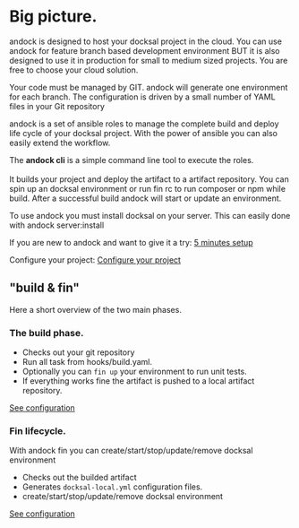 # Big picture.

andock is designed to host your docksal project in the cloud. You can use andock for feature branch based development environment BUT it is also designed to use it in production for small to medium sized projects. You are free to choose your cloud solution.

Your code must be managed by GIT. andock will generate one environment for each branch. The configuration is driven by a small number of YAML files in your Git repository

andock is a set of ansible roles to manage the complete build and deploy life cycle of your docksal project. With the power of ansible you can also easily extend the workflow.

The <b>andock cli</b> is a simple command line tool to execute the roles.<br><br>
It builds your project and deploy the artifact to a artifact repository. You can spin up an docksal environment or run fin rc to run composer or npm while build. After a successful build andock will start or update an environment.

To use andock you must install docksal on your server. This can easily done with andock server:install

If you are new to andock and want to give it a try: 
[5 minutes setup](../getting-started/docksal.md)

Configure your project:
[Configure your project](../configuration/andock.md) 
 

## "build &amp; fin"
Here a short overview of the two main phases.
### The build phase.
* Checks out your git repository 
* Run all task from hooks/build.yaml.
* Optionally you can `fin up` your environment to run unit tests.
* If everything works fine the artifact is pushed to a local artifact repository.

[See configuration](../configuration/build.md)
### Fin lifecycle.
With andock fin you can create/start/stop/update/remove docksal environment  
* Checks out the builded artifact 
* Generates `docksal-local.yml` configuration files.
* create/start/stop/update/remove docksal environment

[See configuration](../configuration/fin.md)

